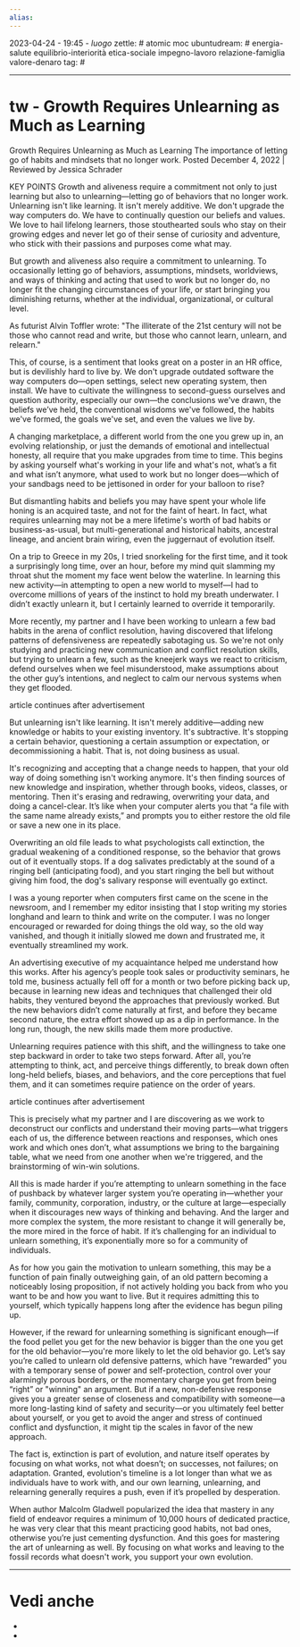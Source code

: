 ```yaml
---
alias: 
---
```

2023-04-24 - 19:45 - *luogo*
zettle: # atomic moc
ubuntudream: # energia-salute equilibrio-interiorità etica-sociale impegno-lavoro relazione-famiglia valore-denaro 
tag: #

---
# tw - Growth Requires Unlearning as Much as Learning


Growth Requires Unlearning as Much as Learning
The importance of letting go of habits and mindsets that no longer work.
Posted December 4, 2022 |  Reviewed by Jessica Schrader

KEY POINTS
Growth and aliveness require a commitment not only to just learning but also to unlearning—letting go of behaviors that no longer work.
Unlearning isn't like learning. It isn't merely additive.
We don't upgrade the way computers do. We have to continually question our beliefs and values.
We love to hail lifelong learners, those stouthearted souls who stay on their growing edges and never let go of their sense of curiosity and adventure, who stick with their passions and purposes come what may.

But growth and aliveness also require a commitment to unlearning. To occasionally letting go of behaviors, assumptions, mindsets, worldviews, and ways of thinking and acting that used to work but no longer do, no longer fit the changing circumstances of your life, or start bringing you diminishing returns, whether at the individual, organizational, or cultural level.

As futurist Alvin Toffler wrote: "The illiterate of the 21st century will not be those who cannot read and write, but those who cannot learn, unlearn, and relearn."

This, of course, is a sentiment that looks great on a poster in an HR office, but is devilishly hard to live by. We don't upgrade outdated software the way computers do—open settings, select new operating system, then install. We have to cultivate the willingness to second-guess ourselves and question authority, especially our own—the conclusions we've drawn, the beliefs we’ve held, the conventional wisdoms we've followed, the habits we've formed, the goals we've set, and even the values we live by.

A changing marketplace, a different world from the one you grew up in, an evolving relationship, or just the demands of emotional and intellectual honesty, all require that you make upgrades from time to time. This begins by asking yourself what's working in your life and what's not, what’s a fit and what isn’t anymore, what used to work but no longer does—which of your sandbags need to be jettisoned in order for your balloon to rise?

But dismantling habits and beliefs you may have spent your whole life honing is an acquired taste, and not for the faint of heart. In fact, what requires unlearning may not be a mere lifetime's worth of bad habits or business-as-usual, but multi-generational and historical habits, ancestral lineage, and ancient brain wiring, even the juggernaut of evolution itself.

On a trip to Greece in my 20s, I tried snorkeling for the first time, and it took a surprisingly long time, over an hour, before my mind quit slamming my throat shut the moment my face went below the waterline. In learning this new activity—in attempting to open a new world to myself—I had to overcome millions of years of the instinct to hold my breath underwater. I didn’t exactly unlearn it, but I certainly learned to override it temporarily.

More recently, my partner and I have been working to unlearn a few bad habits in the arena of conflict resolution, having discovered that lifelong patterns of defensiveness are repeatedly sabotaging us. So we're not only studying and practicing new communication and conflict resolution skills, but trying to unlearn a few, such as the kneejerk ways we react to criticism, defend ourselves when we feel misunderstood, make assumptions about the other guy’s intentions, and neglect to calm our nervous systems when they get flooded.

article continues after advertisement

But unlearning isn't like learning. It isn't merely additive—adding new knowledge or habits to your existing inventory. It's subtractive. It's stopping a certain behavior, questioning a certain assumption or expectation, or decommissioning a habit. That is, not doing business as usual.

It's recognizing and accepting that a change needs to happen, that your old way of doing something isn't working anymore. It's then finding sources of new knowledge and inspiration, whether through books, videos, classes, or mentoring. Then it's erasing and redrawing, overwriting your data, and doing a cancel-clear. It’s like when your computer alerts you that “a file with the same name already exists,” and prompts you to either restore the old file or save a new one in its place.

Overwriting an old file leads to what psychologists call extinction, the gradual weakening of a conditioned response, so the behavior that grows out of it eventually stops. If a dog salivates predictably at the sound of a ringing bell (anticipating food), and you start ringing the bell but without giving him food, the dog's salivary response will eventually go extinct.

I was a young reporter when computers first came on the scene in the newsroom, and I remember my editor insisting that I stop writing my stories longhand and learn to think and write on the computer. I was no longer encouraged or rewarded for doing things the old way, so the old way vanished, and though it initially slowed me down and frustrated me, it eventually streamlined my work.

An advertising executive of my acquaintance helped me understand how this works. After his agency’s people took sales or productivity seminars, he told me, business actually fell off for a month or two before picking back up, because in learning new ideas and techniques that challenged their old habits, they ventured beyond the approaches that previously worked. But the new behaviors didn’t come naturally at first, and before they became second nature, the extra effort showed up as a dip in performance. In the long run, though, the new skills made them more productive.

Unlearning requires patience with this shift, and the willingness to take one step backward in order to take two steps forward. After all, you’re attempting to think, act, and perceive things differently, to break down often long-held beliefs, biases, and behaviors, and the core perceptions that fuel them, and it can sometimes require patience on the order of years.

article continues after advertisement

This is precisely what my partner and I are discovering as we work to deconstruct our conflicts and understand their moving parts—what triggers each of us, the difference between reactions and responses, which ones work and which ones don’t, what assumptions we bring to the bargaining table, what we need from one another when we're triggered, and the brainstorming of win-win solutions.

All this is made harder if you’re attempting to unlearn something in the face of pushback by whatever larger system you’re operating in—whether your family, community, corporation, industry, or the culture at large—especially when it discourages new ways of thinking and behaving. And the larger and more complex the system, the more resistant to change it will generally be, the more mired in the force of habit. If it’s challenging for an individual to unlearn something, it’s exponentially more so for a community of individuals.

As for how you gain the motivation to unlearn something, this may be a function of pain finally outweighing gain, of an old pattern becoming a noticeably losing proposition, if not actively holding you back from who you want to be and how you want to live. But it requires admitting this to yourself, which typically happens long after the evidence has begun piling up.

However, if the reward for unlearning something is significant enough—if the food pellet you get for the new behavior is bigger than the one you get for the old behavior—you're more likely to let the old behavior go. Let’s say you’re called to unlearn old defensive patterns, which have “rewarded” you with a temporary sense of power and self-protection, control over your alarmingly porous borders, or the momentary charge you get from being “right” or "winning" an argument. But if a new, non-defensive response gives you a greater sense of closeness and compatibility with someone—a more long-lasting kind of safety and security—or you ultimately feel better about yourself, or you get to avoid the anger and stress of continued conflict and dysfunction, it might tip the scales in favor of the new approach.

The fact is, extinction is part of evolution, and nature itself operates by focusing on what works, not what doesn’t; on successes, not failures; on adaptation. Granted, evolution's timeline is a lot longer than what we as individuals have to work with, and our own learning, unlearning, and relearning generally requires a push, even if it’s propelled by desperation.

When author Malcolm Gladwell popularized the idea that mastery in any field of endeavor requires a minimum of 10,000 hours of dedicated practice, he was very clear that this meant practicing good habits, not bad ones, otherwise you’re just cementing dysfunction. And this goes for mastering the art of unlearning as well. By focusing on what works and leaving to the fossil records what doesn't work, you support your own evolution.



---
# Vedi anche
- 
- 